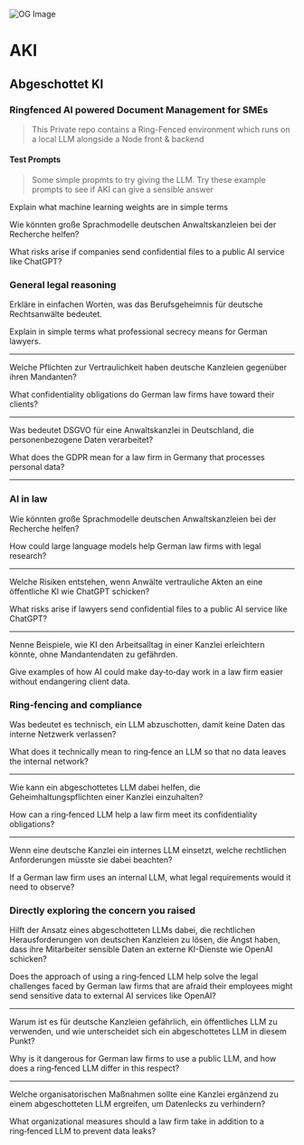 ![OG Image](https://live.staticflickr.com/65535/54676004619_ac1207c621_c.jpg)
# AKI
## Abgeschottet KI
### Ringfenced AI powered Document Management for SMEs

> This Private repo contains a Ring-Fenced environment which runs on a local LLM alongside a Node front & backend

#### Test Prompts

> Some simple propmts to try giving the LLM. Try these example prompts to see if AKI can give a sensible answer

Explain what machine learning weights are in simple terms

Wie könnten große Sprachmodelle deutschen Anwaltskanzleien bei der Recherche helfen?

What risks arise if companies send confidential files to a public AI service like ChatGPT?

### General legal reasoning

Erkläre in einfachen Worten, was das Berufsgeheimnis für deutsche Rechtsanwälte bedeutet.  

Explain in simple terms what professional secrecy means for German lawyers.

___

Welche Pflichten zur Vertraulichkeit haben deutsche Kanzleien gegenüber ihren Mandanten?  

What confidentiality obligations do German law firms have toward their clients?

___

Was bedeutet DSGVO für eine Anwaltskanzlei in Deutschland, die personenbezogene Daten verarbeitet?  

What does the GDPR mean for a law firm in Germany that processes personal data?

---

### AI in law

Wie könnten große Sprachmodelle deutschen Anwaltskanzleien bei der Recherche helfen?  

How could large language models help German law firms with legal research?

___

Welche Risiken entstehen, wenn Anwälte vertrauliche Akten an eine öffentliche KI wie ChatGPT schicken?  

What risks arise if lawyers send confidential files to a public AI service like ChatGPT?

___

Nenne Beispiele, wie KI den Arbeitsalltag in einer Kanzlei erleichtern könnte, ohne Mandantendaten zu gefährden.  

Give examples of how AI could make day‑to‑day work in a law firm easier without endangering client data.

### Ring‑fencing and compliance

Was bedeutet es technisch, ein LLM abzuschotten, damit keine Daten das interne Netzwerk verlassen?  

What does it technically mean to ring‑fence an LLM so that no data leaves the internal network?

___

Wie kann ein abgeschottetes LLM dabei helfen, die Geheimhaltungspflichten einer Kanzlei einzuhalten?  

How can a ring‑fenced LLM help a law firm meet its confidentiality obligations?

___

Wenn eine deutsche Kanzlei ein internes LLM einsetzt, welche rechtlichen Anforderungen müsste sie dabei beachten?  

If a German law firm uses an internal LLM, what legal requirements would it need to observe?

### Directly exploring the concern you raised

Hilft der Ansatz eines abgeschotteten LLMs dabei, die rechtlichen Herausforderungen von deutschen Kanzleien zu lösen, die Angst haben, dass ihre Mitarbeiter sensible Daten an externe KI-Dienste wie OpenAI schicken?  

Does the approach of using a ring‑fenced LLM help solve the legal challenges faced by German law firms that are afraid their employees might send sensitive data to external AI services like OpenAI?

___

Warum ist es für deutsche Kanzleien gefährlich, ein öffentliches LLM zu verwenden, und wie unterscheidet sich ein abgeschottetes LLM in diesem Punkt?  

Why is it dangerous for German law firms to use a public LLM, and how does a ring‑fenced LLM differ in this respect?

___

Welche organisatorischen Maßnahmen sollte eine Kanzlei ergänzend zu einem abgeschotteten LLM ergreifen, um Datenlecks zu verhindern?  

What organizational measures should a law firm take in addition to a ring‑fenced LLM to prevent data leaks?
